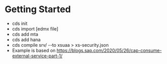# Getting Started

+ cds init
+ cds import [edmx file]
+ cds add mta
+ cds add hana
+ cds compile srv/ --to xsuaa > xs-security.json
+ Example is based on https://blogs.sap.com/2020/05/26/cap-consume-external-service-part-1/
